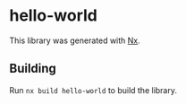 # hello-world

This library was generated with [Nx](https://nx.dev).

## Building

Run `nx build hello-world` to build the library.
